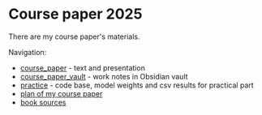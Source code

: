 # Course paper 2025

There are my course paper's materials. 

Navigation:
- [course_paper](/sem_6/course_paper/course_paper/) - text and presentation
- [course_paper_vault](/sem_6/course_paper/course_paper_vault/) - work notes in Obsidian vault
- [practice](/sem_6/course_paper/practice/) - code base, model weights and csv results for practical part
- [plan of my course paper](sem_6/course_paper/course_paper_vault/Paper%20plan.md)
- [book sources](/sem_6/course_paper/course_paper_vault/Bookmarks.md)